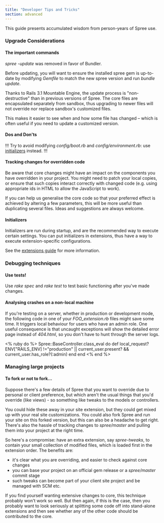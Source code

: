 ```yaml
---
title: "Developer Tips and Tricks"
section: advanced
---
```


This guide presents accumulated wisdom from person-years of Spree use.

### Upgrade Considerations

#### The important commands

*spree -update* was removed in favor of Bundler.

Before updating, you will want to ensure the installed spree gem is
up-to-date by modifying *Gemfile* to match the new spree version and
run *bundle update*.

Thanks to Rails 3.1 Mountable Engine, the update process is
"non-destructive" than in previous versions of Spree. The core files are encapsulated
separately from sandbox, thus upgrading to newer files will not override nor replace
sandbox's customized files.

This makes it easier to see when and how some file has changed – which
is often useful if you need to update a customized version.

#### Dos and Don'ts

!!!
Try to avoid modifying *config/boot.rb* and
*config/environment.rb*: use [initializers](#initializers) instead.
!!!

#### Tracking changes for overridden code

Be aware that core changes might have an impact on the components you
have overridden in your project.
You might need to patch your local copies, or ensure that such copies
interact correctly with changed code (e.g. using appropriate ids in HTML to allow the JavaScript to
work).

If you can help us generalise the core code so that your preferred
effect is achieved by altering a few parameters, this will be more useful than duplicating several
files. Ideas and suggestions are always welcome.

#### Initializers

Initializers are run during startup, and are the recommended way to
execute certain settings. You can put initializers in extensions, thus have a way to execute
extension-specific configurations.

See the [extensions guide](extensions.html#extension-initializers) for
more information.

### Debugging techniques

#### Use tests!

Use *rake spec* and *rake test* to test basic functioning after you've
made changes.

#### Analysing crashes on a non-local machine

If you're testing on a server, whether in production or development
mode, the following code in one
of your *FOO_extension.rb* files might save some time. It triggers
local behaviour for users who have
an admin role. One useful consequence is that uncaught exceptions will
show the detailed error page
instead of *404.html*, so you don't have to hunt through the server
logs.

<% ruby do %>
    Spree::BaseController.class_eval do
      def local_request?
        ENV["RAILS_ENV] !="production" || current_user.present? &&
          current_user.has_role?(:admin)
      end
    end
<% end %>

### Managing large projects

#### To fork or not to fork…

Suppose there's a few details of Spree that you want to override due to
personal or client preference,
but which aren't the usual things that you'd override (like views) - so
something like tweaks to the models or controllers.

You could hide these away in your site extension, but they could get
mixed up with your real site customizations. You could also fork Spree and run your site on this
forked version, but this can also be a headache to get right. There's also the hassle of tracking
changes to *spree/master* and pulling them into your project at the right time.

So here's a compromise: have an extra extension, say *spree-tweaks*, to
contain your small collection of modified files, which is loaded first in the extension order. The
benefits are:

-   it's clear what you are overriding, and easier to check against core
    changes
-   you can base your project on an official gem release or a
    *spree/master* commit stage
-   such tweaks can become part of your client site project and be
    managed with SCM etc.

If you find yourself wanting extensive changes to core, this technique
probably won't work so well.
But then again, if this is the case, then you probably want to look
seriously at splitting some
code off into stand-alone extensions and then see whether any of the
other code should be contributed to the core.
